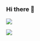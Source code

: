 ### Hi there 👋

<!--
**parkdoy/parkdoy** is a ✨ _special_ ✨ repository because its `README.md` (this file) appears on your GitHub profile.

Here are some ideas to get you started:

- 🔭 I’m currently working on ...
- 🌱 I’m currently learning ...
- 👯 I’m looking to collaborate on ...
- 🤔 I’m looking for help with ...
- 💬 Ask me about ...
- 📫 How to reach me: ...
- 😄 Pronouns: ...
- ⚡ Fun fact: ...
-->
<img src="https://img.shields.io/badge/UnrealEngine
-0E1128?style=flat-square&logo=UnrealEngine&logoColor=0E1128"/>

<a href="https://www.notion.so/YGL-VR7-faad8336b1a5433aaed532b1ce77c770"><img src="https://img.shields.io/badge/Notion
-000000?style=flat-square&logo=Notion&logoColor=white&link=https://www.notion.so/YGL-VR7-faad8336b1a5433aaed532b1ce77c770"/></a>
